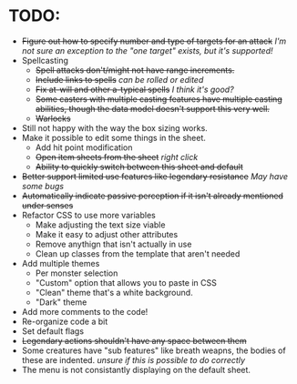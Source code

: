# TODO:
- ~~Figure out how to specify number and type of targets for an attack~~ *I'm not sure an exception to the "one target" exists, but it's supported!*
- Spellcasting
	- ~~Spell attacks don't/might not have range increments.~~
	- ~~Include links to spells~~ *can be rolled or edited*
	- ~~Fix ~~at-will~~ and other a-typical spells~~ *I think it's good?*
	- ~~Some casters with multiple casting features have multiple casting abilities, though the data model doesn't support this very well.~~
	- ~~Warlocks~~
- Still not happy with the way the box sizing works.
- Make it possible to edit some things in the sheet.
	- Add hit point modification
	- ~~Open item sheets from the sheet~~ *right click*
	- ~~Ability to quickly switch between this sheet and default~~
- ~~Better support limited use features like legendary resistance~~ *May have some bugs*
- ~~Automatically indicate passive perception if it isn't already mentioned under senses~~
- Refactor CSS to use more variables
	- Make adjusting the text size viable
	- Make it easy to adjust other attributes
	- Remove anythign that isn't actually in use
	- Clean up classes from the template that aren't needed
- Add multiple themes
	- Per monster selection
	- "Custom" option that allows you to paste in CSS
	- "Clean" theme that's a white background.
	- "Dark" theme
- Add more comments to the code!
- Re-organize code a bit
- Set default flags
- ~~Legendary actions shouldn't have any space between them~~
- Some creatures have "sub features" like breath weapns, the bodies of these are indented. *unsure if this is possible to do correctly*
- The menu is not consistantly displaying on the default sheet.